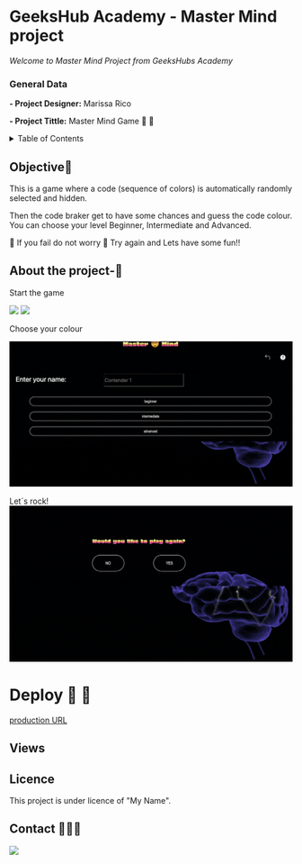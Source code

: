 # GeeksHub Academy - Master Mind project

<em> Welcome to Master Mind Project from GeeksHubs Academy</em>

### General Data

**- Project Designer:** Marissa Rico

**- Project Tittle:** Master Mind Game 🤯 🤯

<details>
  <summary>Table of Contents </summary>
  <ol>
  <li><a href="#Objective-🎯">Objetive</a></li>
  <li><a href="#About the project-🔎">About the Project</a></li>
  <li><a href="#Deploy-🚀">Deploy</a></li>
  <li><a href="#Views">Views</a></li>
  <li><a href="#Licence">Licence</a></li>
  <li><a href="#Contact">Contact</a></li>
  </ol>
</details>

## Objective🎯

This is a game where a code (sequence of colors) is automatically randomly selected and hidden.

Then the code braker get to have some chances and guess the code colour. You can choose your level Beginner, Intermediate and Advanced.

🤯 If you fail do not worry 🤯 Try again and Lets have some fun!!

## About the project-🔎

Start the game

<img src="./img/mind1.jpeg.png">

<img src="img/crash1.jpeg">

Choose your colour

<img src="img/mind2.png">

Let´s rock!
<img src="img/mind3.png">

# Deploy 🚀 🚀

<a href="https://maricode-40.github.io/Mastermind-project3/index.html"> production URL </a>

## Views

## Licence

This project is under licence of "My Name".

## Contact 👩🏽‍💻

<a href="https://www.linkedin.com/in/marissarico" target="_blank"> <img src="https://img.shields.io/badge/-LinkedIn-%230077B5?style=for-the-badge&logo=linkedin&logoColor=white" target="_blank"></a>
